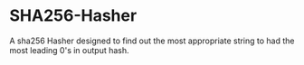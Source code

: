 # SHA256-Hasher
A sha256 Hasher designed to find out the most appropriate string to had the most leading 0's in output hash.
